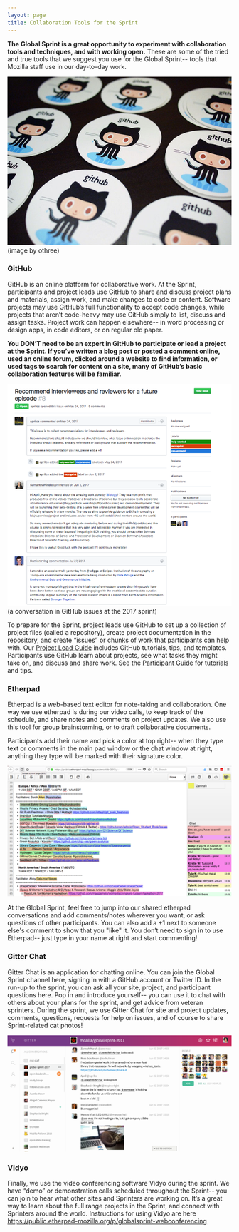 ```yaml
---
layout: page
title: Collaboration Tools for the Sprint
---
```


**The Global Sprint is a great opportunity to experiment with collaboration tools and techniques, and with working open.** These are some of the tried and true tools that we suggest you use for the Global Sprint-- tools that Mozilla staff use in our day-to-day work.

 ![github stickers](../img/ghstickers.jpg)
 (image by othree)

### GitHub
GitHub is an online platform for collaborative work. At the Sprint, participants and project leads use GitHub to share and discuss project plans and materials, assign work, and make changes to code or content. Software projects may use GitHub’s full functionality to accept code changes, while projects that aren’t code-heavy may use GitHub simply to list, discuss and assign tasks. Project work can happen elsewhere-- in word processing or design apps, in code editors, or on regular old paper.  

**You DON’T need to be an expert in GitHub to participate or lead a project at the Sprint. If you’ve written a blog post or posted a comment online, used an online forum, clicked around a website to find information, or used tags to search for content on a site, many of GitHub’s basic collaboration features will be familiar.**

![github convo](../img/ghconvo.png)
(a conversation in GitHub issues at the 2017 sprint)

To prepare for the Sprint, project leads use GitHub to set up a collection of project files (called a repository), create project documentation in the repository, and create “issues” or chunks of work that participants can help with. Our [Project Lead Guide](https://mozilla.github.io/global-sprint/project-lead-guide/) includes GitHub tutorials, tips, and templates. Participants use GitHub learn about projects, see what tasks they might take on, and discuss and share work. See the [Participant Guide](https://mozilla.github.io/global-sprint/participants-guide/) for tutorials and tips. 

### Etherpad
Etherpad is a web-based text editor for note-taking and collaboration. One way we use etherpad is during our video calls, to keep track of the schedule, and share notes and comments on project updates. We also use this tool for group brainstorming, or to draft collaborative documents.

Participants add their name and pick a color at top right-- when they type text or comments in the main pad window or the chat window at right, anything they type will be marked with their signature color.  
 
![etherpad image](../img/etherpad.png) 
 
At the Global Sprint, feel free to jump into our shared etherpad conversations and add comments/notes wherever you want, or ask questions of other participants. You can also add a +1 next to someone else's comment to show that you "like" it. You don’t need to sign in to use Etherpad-- just type in your name at right and start commenting! 

### Gitter Chat
Gitter Chat is an application for chatting online.  You can join the Global Sprint channel here, signing in with a GitHub account or Twitter ID.  In the run-up to the sprint, you can ask all your site, project, and participant questions here.  Pop in and introduce yourself-- you can use it to chat with others about your plans for the sprint, and get advice from veteran sprinters. During the sprint, we use Gitter Chat for site and project updates, comments, questions, requests for help on issues, and of course to share Sprint-related cat photos! 

![gitter chat](../img/gitter.png) 

### Vidyo
Finally, we use the video conferencing software Vidyo during the sprint. We have “demo” or demonstration calls scheduled throughout the Sprint-- you can join to hear what other sites and Sprinters are working on. It’s a great way to learn about the full range projects in the Sprint, and connect with Sprinters around the world. Instructions for using Vidyo are here https://public.etherpad-mozilla.org/p/globalsprint-webconferencing

